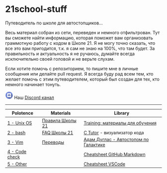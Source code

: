 # 21school-stuff #

Путеводитель по школе для автостопщиков...
  
Весь материал собран из сети, переведен и немного отфильтрован. Тут вы сможете найти информацию, которая поможет вам организовать граммотную работу с кодом в Школе 21. Я не могу точно сказать, что все это вам пригодится, т.к. я сам не знаю на 100%, что там будет. За правильность и актуальность я не ручаюсь, думайте всегда исключительно своей головой и не верьте слухам.
  
Если хотите помочь с репозиторием, то пишите мне в личные сообщения или делайте pull request. Я всегда буду рад всем тем, кто желает помочь с этим путеводителем, который был создан для тех, кто немного начинает тонуть.
  
<img src=".src/logo_discord.png" width="25"> Наш [Discord канал](https://discord.gg/DdegUna)

---

| Polotence                                                     | Materials                                                                                                               | Library                                                                                  |
|---------------------------------------------------------------|-------------------------------------------------------------------------------------------------------------------------|------------------------------------------------------------------------------------------|
| [1 - Unix OS](polotence/polotence.1_unix-os.md)               | [Правила Школы 21](materials/21school_rules_kzn2020.md)                                                                 | [Training: материалы для обучения](library/training.md)                                  |
| [2 - bash](polotence/polotence.2_bash.md)                     | [FAQ Школы 21](https://docs.google.com/spreadsheets/d/1TdkoNjlj8RChC64Vi9igEjNY2q_sc_JMcunMk3oYywg/edit#gid=1558877365) | [C Tutor](http://pythontutor.com/c.html#mode=display) - визуализатор кода                |
| [3 - Vim](polotence/polotence.3_vim.md)                       | [Переводы](materials/translations.md)                                                                                   | [Адам Дуглас - Автостопом по Галактике](library/adam_duglas-avtostopom_po_galaktike.pdf) |
| [4 - Code check](polotence/polotence.4_code-check.md)         |                                                                                                                         | [Cheatsheet GitHub Markdown](./library/cheatsheet_gh-markdown.md)                        |
| [5 - Other](polotence/polotence.5_other.md)                   |                                                                                                                         | [Cheatsheet VSCode](./library/cheatsheet_vscode.md)                                      |
